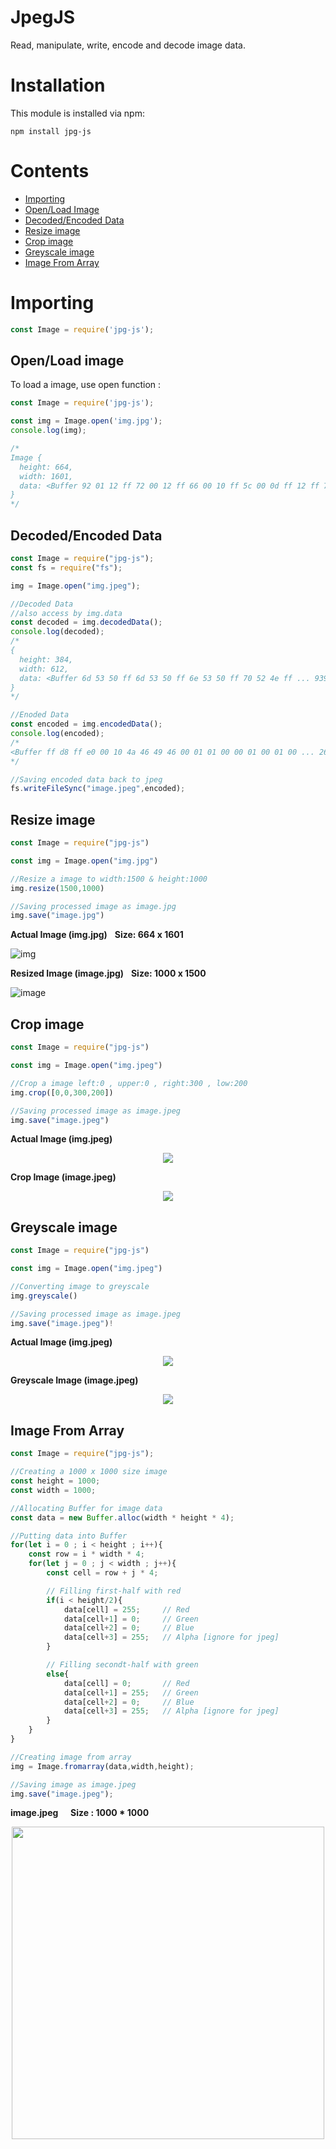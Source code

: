 # JpegJS


Read, manipulate, write, encode and decode image data.

# Installation

This module is installed via npm:

```shell
npm install jpg-js
```

# Contents

<ul>
  <li><a href="#importing">Importing</a></li>
  <li><a href="#Open/Load-image">Open/Load Image </a></li>
  <li><a href="#data">Decoded/Encoded Data</a></li>
  <li><a href="#resize">Resize image</a></li>
  <li><a href="#crop">Crop image</a></li>
  <li><a href="#grey">Greyscale image</a></li>
  <li><a href="#array">Image From Array</a></li>
</ul>


<h1 id="importing">Importing</h1>


```javascript
const Image = require('jpg-js');
```

<h2 id="Open/Load-image">Open/Load image</h2>

To load a image, use open function :

```javascript
const Image = require('jpg-js');

const img = Image.open('img.jpg');
console.log(img);

/*
Image {
  height: 664,
  width: 1601,
  data: <Buffer 92 01 12 ff 72 00 12 ff 66 00 10 ff 5c 00 0d ff 12 ff 78 00 ... 4252206 more bytes>
}
*/

```

<h2 id="data">Decoded/Encoded Data</h2>

```javascript
const Image = require("jpg-js");
const fs = require("fs");

img = Image.open("img.jpeg");

//Decoded Data
//also access by img.data
const decoded = img.decodedData();
console.log(decoded);
/*
{
  height: 384,
  width: 612,
  data: <Buffer 6d 53 50 ff 6d 53 50 ff 6e 53 50 ff 70 52 4e ff ... 939982 more bytes>
}
*/

//Enoded Data
const encoded = img.encodedData();
console.log(encoded);
/*
<Buffer ff d8 ff e0 00 10 4a 46 49 46 00 01 01 00 00 01 00 01 00 ... 269571 more bytes>
*/

//Saving encoded data back to jpeg
fs.writeFileSync("image.jpeg",encoded);

```

<h2 id="resize">Resize image</h2>

```javascript
const Image = require("jpg-js")

const img = Image.open("img.jpg")

//Resize a image to width:1500 & height:1000
img.resize(1500,1000)

//Saving processed image as image.jpg
img.save("image.jpg")

```

**Actual Image (img.jpg)**  &nbsp;  **Size: 664 x 1601**

![img](https://user-images.githubusercontent.com/88069082/149673405-b47f71c1-0777-4038-9247-5b0c9d166f22.jpg)


**Resized Image (image.jpg)**  &nbsp;  **Size: 1000 x 1500**

![image](https://user-images.githubusercontent.com/88069082/149673401-6ab5bd5b-82ca-40df-9999-b17b92d65b3e.jpg)

<h2 id="crop">Crop image</h2>

```javascript
const Image = require("jpg-js")

const img = Image.open("img.jpeg")

//Crop a image left:0 , upper:0 , right:300 , low:200
img.crop([0,0,300,200])

//Saving processed image as image.jpeg
img.save("image.jpeg")
```

**Actual Image (img.jpeg)**

<p align="center">
  <img src="https://user-images.githubusercontent.com/88069082/149674079-68f1d7b2-f8b7-4c74-972f-6f45b38198ca.jpeg"/>
</p> 

**Crop Image (image.jpeg)**

<p align="center">
  <img src="https://user-images.githubusercontent.com/88069082/149674077-ff5f7ccf-9445-4043-97bf-79b9c14de31d.jpeg"/>
</p> 

<h2 id="grey">Greyscale image</h2>

```javascript
const Image = require("jpg-js")

const img = Image.open("img.jpeg")

//Converting image to greyscale
img.greyscale()

//Saving processed image as image.jpeg
img.save("image.jpeg")!
```

**Actual Image (img.jpeg)**

<p align="center">
  <img src="https://user-images.githubusercontent.com/88069082/149674420-9eee5d37-c4cc-4ca9-a542-a9628fc2f81d.jpeg" />
</p> 

**Greyscale Image (image.jpeg)**

<p align="center">
  <img src="https://user-images.githubusercontent.com/88069082/149674418-7c18fe0e-0a47-4bca-97b9-a103cd28d7b7.jpeg" />
</p> 

<h2 id="array">Image From Array</h2>

```javascript
const Image = require("jpg-js");

//Creating a 1000 x 1000 size image
const height = 1000;
const width = 1000;

//Allocating Buffer for image data
const data = new Buffer.alloc(width * height * 4);

//Putting data into Buffer
for(let i = 0 ; i < height ; i++){
    const row = i * width * 4;
    for(let j = 0 ; j < width ; j++){
        const cell = row + j * 4;

        // Filling first-half with red
        if(i < height/2){
            data[cell] = 255;     // Red
            data[cell+1] = 0;     // Green
            data[cell+2] = 0;     // Blue
            data[cell+3] = 255;   // Alpha [ignore for jpeg]
        }

        // Filling secondt-half with green
        else{
            data[cell] = 0;       // Red
            data[cell+1] = 255;   // Green
            data[cell+2] = 0;     // Blue
            data[cell+3] = 255;   // Alpha [ignore for jpeg]
        }
    }
}

//Creating image from array
img = Image.fromarray(data,width,height);

//Saving image as image.jpeg
img.save("image.jpeg");
```

**image.jpeg** &nbsp; &nbsp; **Size : 1000 * 1000**

<p align="center">
  <img src="https://user-images.githubusercontent.com/88069082/149675264-84e7d3d4-bc6b-470e-bc46-c22a3244d6cf.jpeg" height="500px"/>
</p> 
